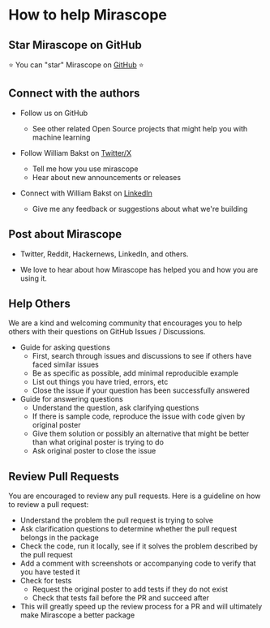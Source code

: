 # How to help Mirascope

## Star Mirascope on GitHub

⭐️ You can "star" Mirascope on [GitHub](https://github.com/mirascope/mirascope) ⭐️

## Connect with the authors

-   Follow us on GitHub

    -   See other related Open Source projects that might help you with machine learning

-   Follow William Bakst on [Twitter/X](https://twitter.com/WilliamBakst)

    -   Tell me how you use mirascope
    -   Hear about new announcements or releases

-   Connect with William Bakst on [LinkedIn](https://www.linkedin.com/in/wbakst/)

    -   Give me any feedback or suggestions about what we're building

## Post about Mirascope

-   Twitter, Reddit, Hackernews, LinkedIn, and others.

-   We love to hear about how Mirascope has helped you and how you are using it.

## Help Others

We are a kind and welcoming community that encourages you to help others with their questions on GitHub Issues / Discussions.

-   Guide for asking questions
    -   First, search through issues and discussions to see if others have faced similar issues
    -   Be as specific as possible, add minimal reproducible example
    -   List out things you have tried, errors, etc
    -   Close the issue if your question has been successfully answered
-   Guide for answering questions
    -   Understand the question, ask clarifying questions
    -   If there is sample code, reproduce the issue with code given by original poster
    -   Give them solution or possibly an alternative that might be better than what original poster is trying to do
    -   Ask original poster to close the issue

## Review Pull Requests

You are encouraged to review any pull requests. Here is a guideline on how to review a pull request:

-   Understand the problem the pull request is trying to solve
-   Ask clarification questions to determine whether the pull request belongs in the package
-   Check the code, run it locally, see if it solves the problem described by the pull request
-   Add a comment with screenshots or accompanying code to verify that you have tested it
-   Check for tests
    -   Request the original poster to add tests if they do not exist
    -   Check that tests fail before the PR and succeed after
-   This will greatly speed up the review process for a PR and will ultimately make Mirascope a better package

